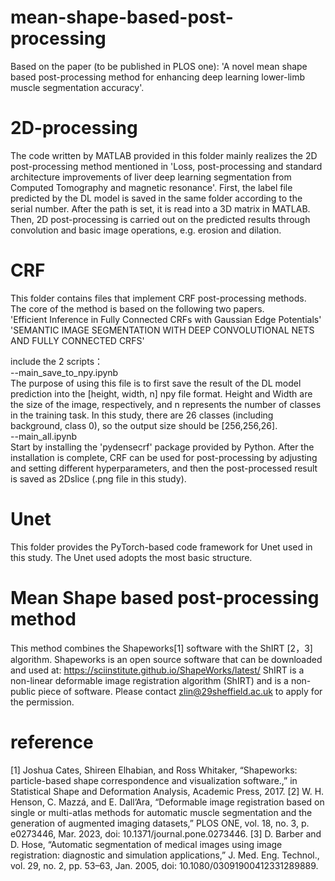 # mean-shape-based-post-processing
Based on the paper (to be published in PLOS one): 'A novel mean shape based post-processing method for enhancing deep learning lower-limb muscle segmentation accuracy'.  

# 2D-processing  
The code written by MATLAB provided in this folder mainly realizes the 2D post-processing method mentioned in 'Loss, post-processing and standard architecture improvements of liver deep learning segmentation from Computed Tomography and magnetic resonance'.
First, the label file predicted by the DL model is saved in the same folder according to the serial number. After the path is set, it is read into a 3D matrix in MATLAB. Then, 2D post-processing is carried out on the predicted results through convolution and basic image operations, e.g. erosion and dilation.   

# CRF  
This folder contains files that implement CRF post-processing methods.  
The core of the method is based on the following two papers.  
'Efficient Inference in Fully Connected CRFs with Gaussian Edge Potentials'  
'SEMANTIC IMAGE SEGMENTATION WITH DEEP CONVOLUTIONAL NETS AND FULLY CONNECTED CRFS'  

include the 2 scripts：  
--main_save_to_npy.ipynb  
  The purpose of using this file is to first save the result of the DL model prediction into the [height, width, n] npy file format. Height and Width are the size of the image, respectively, and n represents the number of classes in the training task. In this study, there are 26 classes (including background, class 0), so the output size should be [256,256,26].  
--main_all.ipynb  
  Start by installing the 'pydensecrf' package  provided by Python. After the installation is complete, CRF can be used for post-processing by adjusting and setting different hyperparameters, and then the post-processed result is saved as 2Dslice (.png file in this study).  

# Unet  
This folder provides the PyTorch-based code framework for Unet used in this study. The Unet used adopts the most basic structure.

# Mean Shape based post-processing method

This method combines the Shapeworks[1] software with the ShIRT [2，3] algorithm. 
Shapeworks is an open source software that can be downloaded and used at: https://sciinstitute.github.io/ShapeWorks/latest/ 
ShIRT is a non-linear deformable image registration algorithm (ShIRT) and is a non-public piece of software. Please contact zlin@29sheffield.ac.uk to apply for the permission. 

# reference
[1] Joshua Cates, Shireen Elhabian, and Ross Whitaker, “Shapeworks: particle-based shape correspondence and visualization software.,” in Statistical Shape and Deformation Analysis, Academic Press, 2017.
[2] W. H. Henson, C. Mazzá, and E. Dall’Ara, “Deformable image registration based on single or multi-atlas methods for automatic muscle segmentation and the generation of augmented imaging datasets,” PLOS ONE, vol. 18, no. 3, p. e0273446, Mar. 2023, doi: 10.1371/journal.pone.0273446.
[3] D. Barber and D. Hose, “Automatic segmentation of medical images using image registration: diagnostic and simulation applications,” J. Med. Eng. Technol., vol. 29, no. 2, pp. 53–63, Jan. 2005, doi: 10.1080/03091900412331289889.
